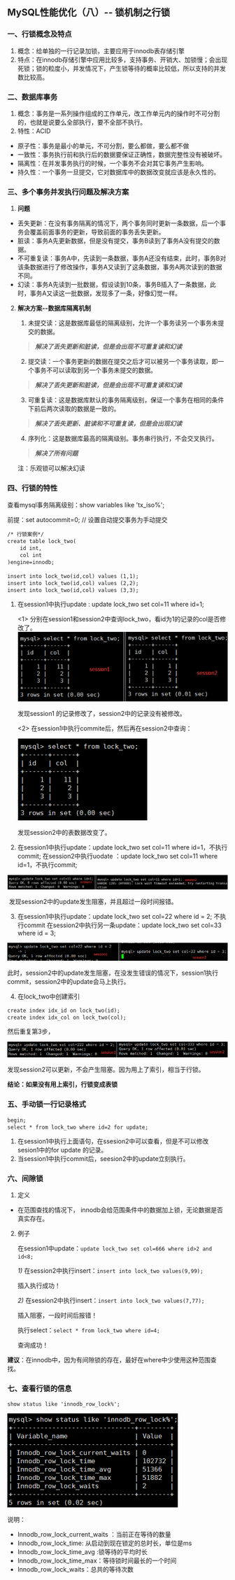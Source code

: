 ## MySQL性能优化（八）-- 锁机制之行锁

### 一、行锁概念及特点

1. 概念：给单独的一行记录加锁，主要应用于innodb表存储引擎
2. 特点：在innodb存储引擎中应用比较多，支持事务、开销大、加锁慢；会出现死锁；锁的粒度小，并发情况下，产生锁等待的概率比较低，所以支持的并发数比较高。

### 二、数据库事务

1. 概念：事务是一系列操作组成的工作单元，改工作单元内的操作时不可分割的，也就是说要么全部执行，要不全部不执行。
2. 特性：ACID

* 原子性：事务是最小的单元，不可分割，要么都做，要么都不做
* 一致性：事务执行前和执行后的数据要保证正确性，数据完整性没有被破坏。
* 隔离性：在并发事务执行的时候，一个事务不会对其它事务产生影响。
* 持久性：一个事务一旦提交，它对数据库中的数据改变就应该是永久性的。

### 三、多个事务并发执行问题及解决方案

1. **问题**

* 丢失更新：在没有事务隔离的情况下，两个事务同时更新一条数据，后一个事务会覆盖前面事务的更新，导致前面的事务丢失更新。
* 脏读：事务A先更新数据，但是没有提交，事务B读到了事务A没有提交的数据。
* 不可重复读：事务A中，先读到一条数据，事务A还没有结束，此时，事务B对该条数据进行了修改操作，事务A又读到了这条数据，事务A两次读到的数据不同。
* 幻读：事务A先读到一批数据，假设读到10条，事务B插入了一条数据，此时，事务A又读这一批数据，发现多了一条，好像幻觉一样。

2. **解决方案--数据库隔离机制**

    1. 未提交读：这是数据库最低的隔离级别，允许一个事务读另一个事务未提交的数据。

    > ***解决了丢失更新和脏读，但是会出现不可重复读和幻读***

    2. 提交读：一个事务更新的数据在提交之后才可以被另一个事务读取，即一个事务不可以读取到另一个事务未提交的数据。

    > ***解决了丢失更新和脏读，但是会出现不可重复读和幻读***

    3. 可重复读：这是数据库默认的事务隔离级别，保证一个事务在相同的条件下前后两次读取的数据是一致的。

    > ***解决了丢失更新、脏读和不可重复读，但是会出现幻读***

    4. 序列化：这是数据库最高的隔离级别。事务串行执行，不会交叉执行。

    > ***解决了所有问题***

    注：乐观锁可以解决幻读

### 四、行锁的特性

查看mysql事务隔离级别：show variables like 'tx_iso%';

前提：set autocommit=0; // 设置自动提交事务为手动提交 

```mysql
/* 行锁案例*/
create table lock_two(
    id int,
    col int
)engine=innodb;

insert into lock_two(id,col) values (1,1);
insert into lock_two(id,col) values (2,2);
insert into lock_two(id,col) values (3,3);
```

1. 在session1中执行update : update lock_two set col=11 where id=1;

    <1> 分别在session1和session2中查询lock_two，看id为1的记录的col是否修改了。![avatar](../doc/mysql/mysql8/1.jpg)

    发现session1 的记录修改了，session2中的记录没有被修改。

    <2> 在session1中执行commite后，然后再在session2中查询：

    ![avatar](../doc/mysql/mysql8/2.jpg)

    发现session2中的表数据改变了。

2. 在session1中执行update：update lock_two set col=11 where id=1，不执行commit;   在session2中执行uodate ：update lock_two set col=11 where id=1，不执行commit;

![avatar](../doc/mysql/mysql8/3.jpg)

​	发现session2中的update发生阻塞，并且超过一段时间报错。

3. 在session1中执行update：update lock_two set col=22 where id = 2; 不执行commit   在session2中执行另一条update：update lock_two set col=33 where id = 3;

![avatar](../doc/mysql/mysql8/4.jpg)

​	此时，session2中的update发生阻塞，在没发生错误的情况下，session1执行commit，session2中的update会马上执行。

4. 在lock_two中创建索引

```mysql
create index idx_id on lock_two(id);
create index idx_col on lock_two(col);
```

然后重复第3步，

![avatar](../doc/mysql/mysql8/5.jpg)

发现session2可以更新，不会产生阻塞。因为用上了索引，相当于行锁。

**结论：如果没有用上索引，行锁变成表锁**

### 五、手动锁一行记录格式

```mysql
begin;
select * from lock_two where id=2 for update;
```

1. 在session1中执行上面语句，在ssesion2中可以查看，但是不可以修改 sesion1中的for update 的记录。
2. 当session1中执行commit后，seesion2中的update立刻执行。

### 六、间隙锁

1. 定义

* 在范围查找的情况下， innodb会给范围条件中的数据加上锁，无论数据是否真实存在。

2. 例子

    在session1中update：`update lock_two set col=666 where id>2 and id<8;`

    *1)* 在session2中执行insert：`insert into lock_two values(9,99);`

    插入执行成功！

    *2)* 在session2中执行insert：`insert into lock_two values(7,77);`

    插入阻塞，一段时间后报错！

    执行select：`select * from lock_two where id=4;`

    查询成功！

**建议**：在innodb中，因为有间隙锁的存在，最好在where中少使用这种范围查找。

### 七、查看行锁的信息

```mysql
show status like 'innodb_row_lock%';
```

![avatar](../doc/mysql/mysql8/6.jpg)

说明：

- Innodb_row_lock_current_waits ：当前正在等待的数量
- Innodb_row_lock_time: 从启动到现在锁定的总时长，单位是ms
- Innodb_row_lock_time_avg :锁等待的平均时长
- Innodb_row_lock_time_max：等待锁时间最长的一个时间
- Innodb_row_lock_waits：总共的等待次数

